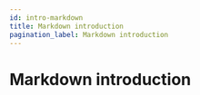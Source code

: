 ```yaml
---
id: intro-markdown
title: Markdown introduction
pagination_label: Markdown introduction
---
```

# Markdown introduction

